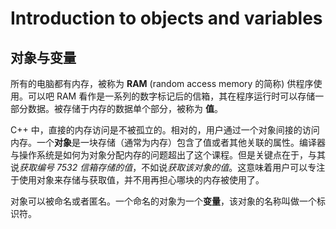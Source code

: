 # Introduction to objects and variables

## 对象与变量

所有的电脑都有内存，被称为 **RAM** (random access memory 的简称) 供程序使用。可以吧 RAM 看作是一系列的数字标记后的信箱，其在程序运行时可以存储一部分数据。被存储于内存的数据单个部分，被称为 **值**。

C++ 中，直接的内存访问是不被孤立的。相对的，用户通过一个对象间接的访问内存。一个**对象**是一块存储（通常为内存）包含了值或者其他关联的属性。编译器与操作系统是如何为对象分配内存的问题超出了这个课程。但是关键点在于，与其说*获取编号 7532 信箱存储的值*，不如说*获取该对象的值*。这意味着用户可以专注于使用对象来存储与获取值，并不用再担心哪块的内存被使用了。

对象可以被命名或者匿名。一个命名的对象为一个**变量**，该对象的名称叫做一个标识符。
